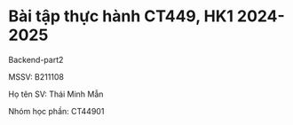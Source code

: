 # Bài tập thực hành CT449, HK1 2024-2025

Backend-part2

MSSV: B211108

Họ tên SV: Thái Minh Mẫn

Nhóm học phần: CT44901